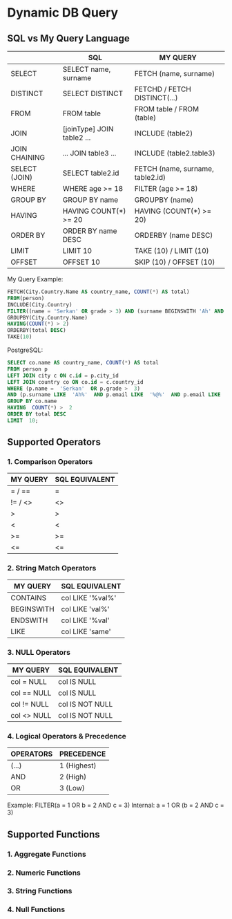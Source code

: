 # Dynamic DB Query

## SQL vs My Query Language
|                |SQL                          |MY QUERY                        |
|------------|----------------------|-----------------------------|
|SELECT|   SELECT name, surname     |FETCH (name, surname)  |
|DISTINCT|   SELECT DISTINCT   |FETCHD / FETCH DISTINCT(...) |
|FROM  |FROM table            |FROM table / FROM (table)|
|JOIN  |[joinType] JOIN table2 ...|INCLUDE (table2)|
|JOIN CHAINING |... JOIN table3 ...|INCLUDE (table2.table3)|
|SELECT (JOIN) |SELECT table2.id| FETCH (name, surname, table2.id)|
|WHERE |WHERE age >= 18 | FILTER (age >= 18)|
|GROUP BY |GROUP BY name | GROUPBY (name)|
|HAVING |HAVING COUNT(*) >= 20 | HAVING (COUNT(*) >= 20)|
|ORDER BY |ORDER BY name DESC | ORDERBY (name DESC)|
|LIMIT |LIMIT 10 | TAKE (10) / LIMIT (10)|
|OFFSET |OFFSET 10 | SKIP (10) / OFFSET (10)|

My Query Example:
```sql
FETCH(City.Country.Name AS country_name, COUNT(*) AS total)
FROM(person)
INCLUDE(City.Country)
FILTER((name = 'Serkan' OR grade > 3) AND (surname BEGINSWITH 'Ah' AND email CONTAINS '@' AND email ENDSWITH '.com'))
GROUPBY(City.Country.Name)
HAVING(COUNT(*) > 2)
ORDERBY(total DESC)
TAKE(10)
```
PostgreSQL:
```sql
SELECT co.name AS country_name, COUNT(*) AS total
FROM person p
LEFT JOIN city c ON c.id = p.city_id
LEFT JOIN country co ON co.id = c.country_id
WHERE (p.name =  'Serkan'  OR p.grade >  3)
AND (p.surname LIKE  'Ah%'  AND p.email LIKE  '%@%'  AND p.email LIKE  '%.com')
GROUP BY co.name
HAVING  COUNT(*) >  2
ORDER BY total DESC
LIMIT  10;
```

## Supported Operators

### 1. Comparison Operators

|MY QUERY                       |SQL EQUIVALENT             |
|-------------------------------|---------------------------|
|= / ==													|   =     							  	|
|!= / <>												|   <>  									  |
|>															|   >  										   |
|<															|   < 											 |
|>=															|   >= 										  |
|<=															|   <=											|

  
### 2. String Match Operators

|MY QUERY                       |SQL EQUIVALENT             |
|-------------------------------|---------------------------|
|CONTAINS												|   col LIKE '%val%'  	  	|
|BEGINSWITH											|   col LIKE 'val%'  			  |
|ENDSWITH												|   col LIKE '%val'  		   |
|LIKE														|   col LIKE 'same'				|

  
### 3. NULL Operators

|MY QUERY                       |SQL EQUIVALENT             |
|-------------------------------|---------------------------|
|col = NULL											|   col IS NULL  	  	|
|col == NULL										|   col IS NULL  			  |
|col != NULL										|   col IS NOT NULL  		   |
|col <> NULL										|   col IS NOT NULL				|
  

### 4. Logical Operators & Precedence

|OPERATORS                      |PRECEDENCE             |
|-------------------------------|---------------------------|
|(...)													|   1 (Highest)  					 |
|AND														|   2 (High) 	  					|
|OR															|   3 (Low)  			 			 |

Example: FILTER(a = 1 OR b = 2 AND c = 3)
Internal: a = 1 OR (b = 2 AND c = 3)


## Supported Functions

### 1. Aggregate Functions



### 2. Numeric Functions



### 3. String Functions



### 4. Null Functions